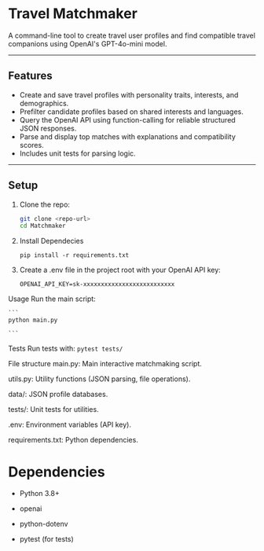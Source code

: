 # Travel Matchmaker

A command-line tool to create travel user profiles and find compatible travel companions using OpenAI's GPT-4o-mini model.

---

## Features

- Create and save travel profiles with personality traits, interests, and demographics.
- Prefilter candidate profiles based on shared interests and languages.
- Query the OpenAI API using function-calling for reliable structured JSON responses.
- Parse and display top matches with explanations and compatibility scores.
- Includes unit tests for parsing logic.

---

## Setup

1. Clone the repo:
   ```bash
   git clone <repo-url>
   cd Matchmaker
   
   
2. Install Dependecies
	```
	pip install -r requirements.txt

	```
	

3. Create a .env file in the project root with your OpenAI API key:
	```
	OPENAI_API_KEY=sk-xxxxxxxxxxxxxxxxxxxxxxxxxx
	```
	
	
Usage
Run the main script:

	```
	python main.py

	```
	
Tests
Run tests with:
	```
	pytest tests/
	```
	
	
File structure
main.py: Main interactive matchmaking script.

utils.py: Utility functions (JSON parsing, file operations).

data/: JSON profile databases.

tests/: Unit tests for utilities.

.env: Environment variables (API key).

requirements.txt: Python dependencies.

# Dependencies

* Python 3.8+
* openai

* python-dotenv

* pytest (for tests)